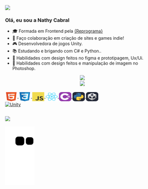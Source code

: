 <img align = "center" src = "https://i.imgur.com/kPjGg76.png">

###  Olá, eu sou a Nathy Cabral

- :mortar_board: Formada em Frontend pela [{Reprograma}](https://reprograma.com.br/ "{Reprograma}") 
- 👩 Faço colaboração em criação de sites e games indie! 
- 🎮 Desenvolvedora de jogos Unity.
- 📚 Estudando e brigando com C# e Python..
- 🎨 Habilidades com design feitos no figma e prototipagem, Ux/Ui.
- 🎨 Habilidades com design feitos e manipulação de imagem no Photoshop.

 <div align="center">
  <a href="https://github.com/nathycabral">
  <img height="180em" src="https://github-readme-stats.vercel.app/api?username=nathycabral&show_icons=true&theme=aura&include_all_commits=true&count_private=true"/><br>
  <img height="120em" src="https://github-readme-stats.vercel.app/api/top-langs/?username=nathycabral&layout=compact&langs_count=7&theme=aura"/>
</div>
 <div style="display: inline_block"><br>
<img align="center" alt="HTML" height="30" width="40" src="https://raw.githubusercontent.com/devicons/devicon/master/icons/html5/html5-original.svg">
<img align="center" alt="CSS" height="30" width="40" src="https://raw.githubusercontent.com/devicons/devicon/master/icons/css3/css3-original.svg">
<img align="center" alt="Js" height="30" width="40" src="https://raw.githubusercontent.com/devicons/devicon/master/icons/javascript/javascript-original.svg">
<img align="center" alt="React" height="30" width="40" src="https://raw.githubusercontent.com/devicons/devicon/master/icons/react/react-original.svg">
<img align="center" alt="C#" height="30" width="40" src="https://github.com/tandpfun/skill-icons/blob/main/icons/CS.svg">
<img align="center" alt="Python" height="30" width="40" src="https://github.com/tandpfun/skill-icons/blob/main/icons/Python-Dark.svg">
<img align="center" alt="Unity" height="30" width="40" src="https://github.com/tandpfun/skill-icons/blob/main/icons/Unity-Dark.svg">

</div>

 <div><img align="center" alt="Unity" height="150" width="340" src="https://www.codewars.com/users/NathyCabral/badges/large"></div>
 

 ##
  <a href="https://www.linkedin.com/in/nath%C3%A1lliacabral/" target="_blank"><img src="https://img.shields.io/badge/-LinkedIn-%230077B5?style=for-the-badge&logo=linkedin&logoColor=white" target="_blank"></a> 
 
 ![Snake animation](https://github.com/nathycabral/nathycabral/blob/output/github-contribution-grid-snake.svg)
